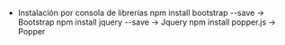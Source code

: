 - Instalación por consola de librerías
npm install bootstrap --save    ->  Bootstrap
npm install jquery --save       ->  Jquery
npm install popper.js           ->  Popper